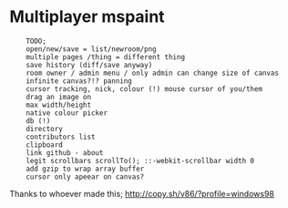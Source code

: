 Multiplayer mspaint
===

```
    TODO;
    open/new/save = list/newroom/png
    multiple pages /thing = different thing
    save history (diff/save anyway)
    room owner / admin menu / only admin can change size of canvas
    infinite canvas?!? panning
    cursor tracking, nick, colour (!) mouse cursor of you/them
    drag an image on
    max width/height
    native colour picker
    db (!)
    directory
    contributors list
    clipboard
    link github - about
    legit scrollbars scrollTo(); ::-webkit-scrollbar width 0 
    add gzip to wrap array buffer
    cursor only apeear on canvas?
```

Thanks to whoever made this; http://copy.sh/v86/?profile=windows98
